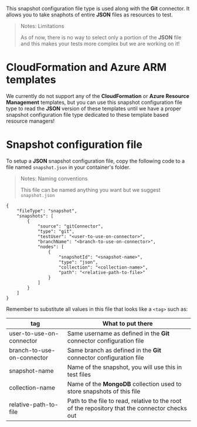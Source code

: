 This snapshot configuration file type is used along with the **Git** connector. It allows you to take snaphots of entire **JSON** files as resources to test.

> <NoteTitle>Notes: Limitations</NoteTitle>
>
> As of now, there is no way to select only a portion of the **JSON** file and this makes your tests more complex but we are working on it!

# CloudFormation and Azure ARM templates

We currently do not support any of the **CloudFormation** or **Azure Resource Management** templates, but you can use this snapshot configuration file type to read the **JSON** version of these templates until we have a proper snapshot configuration file type dedicated to these template based resource managers!

# Snapshot configuration file

To setup a **JSON** snapshot configuration file, copy the following code to a file named `snapshot.json` in your container's folder.

> <NoteTitle>Notes: Naming conventions</NoteTitle>
>
> This file can be named anything you want but we suggest `snapshot.json`

    {
        "fileType": "snapshot",
        "snapshots": [
            {
                "source": "gitConnector",
                "type": "git",
                "testUser": "<user-to-use-on-connector>",
                "branchName": "<branch-to-use-on-connector>",
                "nodes": [
                    {
                        "snapshotId": "<snapshot-name>",
                        "type": "json",
                        "collection": "<collection-name>",
                        "path": "<relative-path-to-file>"
                    }
                ]
            }
        ]
    }

Remember to substitute all values in this file that looks like a `<tag>` such as:

| tag | What to put there |
|-----|-------------------|
| user-to-use-on-connector | Same username as defined in the **Git** connector configuration file |
| branch-to-use-on-connector | Same branch as defined in the **Git** connector configuration file |
| snapshot-name | Name of the snapshot, you will use this in test files |
| collection-name | Name of the **MongoDB** collection used to store snapshots of this file |
| relative-path-to-file | Path to the file to read, relative to the root of the repository that the connector checks out |